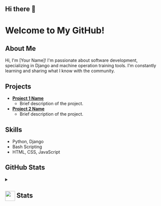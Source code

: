 ## Hi there 👋

<!--
**JohnLopezCabrera/JohnLopezCabrera** is a ✨ _special_ ✨ repository because its `README.md` (this file) appears on your GitHub profile.

Here are some ideas to get you started:

- 🔭 I’m currently working on ...
- 🌱 I’m currently learning ...
- 👯 I’m looking to collaborate on ...
- 🤔 I’m looking for help with ...
- 💬 Ask me about ...
- 📫 How to reach me: ...
- 😄 Pronouns: ...
- ⚡ Fun fact: ...
-->
# Welcome to My GitHub!

## About Me
Hi, I'm [Your Name]! I'm passionate about software development, specializing in Django and machine operation training tools. I'm constantly learning and sharing what I know with the community.

## Projects
- **[Project 1 Name](https://github.com/[YourUsername]/Project1)**
  - Brief description of the project.
- **[Project 2 Name](https://github.com/[YourUsername]/Project2)**
  - Brief description of the project.

## Skills
- Python, Django
- Bash Scripting
- HTML, CSS, JavaScript

## GitHub Stats

<details>
  <summary><h2> <img align="center" src="https://pin.it/4qtJTWndT" width="32"/> Stats</h2></summary>
  <div align="center">
    ![](https://github-readme-stats.vercel.app/api?username=[JohnLopezCabrera]&theme=tokyonight&hide_border=false&include_all_commits=true&count_private=false)<br/>
    ![](https://github-readme-streak-stats.herokuapp.com/?user=[JohnLopezCabrera]&theme=tokyonight&hide_border=false)<br/>
    ![](https://github-readme-stats.vercel.app/api/top-langs/?username=[JohnLopezCabrera]&theme=tokyonight&hide_border=false&include_all_commits=true&count_private=false&layout=compact)<br/>
    ![](https://github-readme-activity-graph.vercel.app/graph?username=[JohnLopezCabrera]&theme=tokyo-night)
  </div>
</details>
